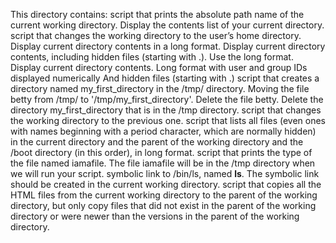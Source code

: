 This directory contains:
script that prints the absolute path name of the current working directory.
Display the contents list of your current directory.
script that changes the working directory to the user’s home directory.
Display current directory contents in a long format.
Display current directory contents, including hidden files (starting with .). Use the long format.
Display current directory contents.
  Long format
  with user and group IDs displayed numerically
  And hidden files (starting with .)
script that creates a directory named my_first_directory in the /tmp/ directory.
Moving the file betty from /tmp/ to '/tmp/my_first_directory'.
Delete the file betty.
Delete the directory my_first_directory that is in the /tmp directory.
script that changes the working directory to the previous one.
script that lists all files (even ones with names beginning with a period character, which are normally hidden) in the current directory and the parent of the working directory and the /boot directory (in this order), in long format.
script that prints the type of the file named iamafile. The file iamafile will be in the /tmp directory when we will run your script.
symbolic link to /bin/ls, named __ls__. The symbolic link should be created in the current working directory.
script that copies all the HTML files from the current working directory to the parent of the working directory, but only copy files that did not exist in the parent of the working directory or were newer than the versions in the parent of the working directory.

